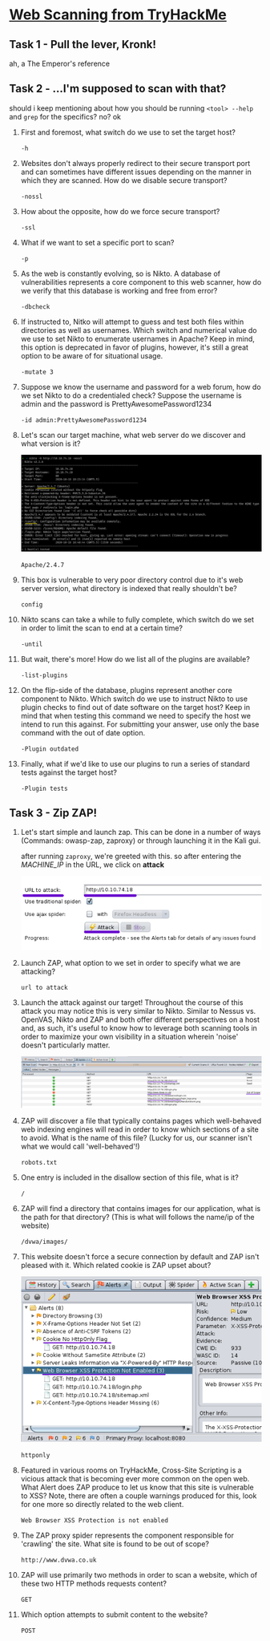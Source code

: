 # [Web Scanning from TryHackMe](https://tryhackme.com/room/rpwebscanning)

## Task 1 - Pull the lever, Kronk!

ah, a The Emperor's reference

## Task 2 - ...I'm supposed to scan with that?

should i keep mentioning about how you should be running `<tool> --help` and `grep` for the specifics? no? ok

1. First and foremost, what switch do we use to set the target host?

	`-h`

2. Websites don't always properly redirect to their secure transport port and can sometimes have different issues depending on the manner in which they are scanned. How do we disable secure transport?

	`-nossl`

3. How about the opposite, how do we force secure transport?

	`-ssl`

4. What if we want to set a specific port to scan?

	`-p`

5. As the web is constantly evolving, so is Nikto. A database of vulnerabilities represents a core component to this web scanner, how do we verify that this database is working and free from error?

	`-dbcheck`

6. If instructed to, Nitko will attempt to guess and test both files within directories as well as usernames. Which switch and numerical value do we use to set Nikto to enumerate usernames in Apache? Keep in mind, this option is deprecated in favor of plugins, however, it's still a great option to be aware of for situational usage.

	`-mutate 3`

7. Suppose we know the username and password for a web forum, how do we set Nikto to do a credentialed check? Suppose the username is admin and the password is PrettyAwesomePassword1234

	`-id admin:PrettyAwesomePassword1234`

8. Let's scan our target machine, what web server do we discover and what version is it?

	![nikto scan](/assets/thm/webscan/webscan1.png)

	`Apache/2.4.7`

9. This box is vulnerable to very poor directory control due to it's web server version, what directory is indexed that really shouldn't be?

	`config`

10. Nikto scans can take a while to fully complete, which switch do we set in order to limit the scan to end at a certain time?

	`-until`

11. But wait, there's more! How do we list all of the plugins are available?

	`-list-plugins`

12. On the flip-side of the database, plugins represent another core component to Nikto. Which switch do we use to instruct Nikto to use plugin checks to find out of date software on the target host? Keep in mind that when testing this command we need to specify the host we intend to run this against. For submitting your answer, use only the base command with the out of date option.

	`-Plugin outdated`

13. Finally, what if we'd like to use our plugins to run a series of standard tests against the target host?

	`-Plugin tests`

## Task 3 - Zip ZAP!

1. Let's start simple and launch zap. This can be done in a number of ways (Commands: owasp-zap, zaproxy) or through launching it in the Kali gui.

	after running `zaproxy`, we're greeted with this. so after entering the *MACHINE_IP* in the URL, we click on **attack**

	![zaproxy](/assets/thm/webscan/webscan2.png)

2. Launch ZAP, what option to we set in order to specify what we are attacking?

	`url to attack`

3. Launch the attack against our target! Throughout the course of this attack you may notice this is very similar to Nikto. Similar to Nessus vs. OpenVAS, Nikto and ZAP and both offer different perspectives on a host and, as such, it's useful to know how to leverage both scanning tools in order to maximize your own visibility in a situation wherein 'noise' doesn't particularly matter.

	![spider results](/assets/thm/webscan/webscan3.png)

4. ZAP will discover a file that typically contains pages which well-behaved web indexing engines will read in order to know which sections of a site to avoid. What is the name of this file? (Lucky for us, our scanner isn't what we would call 'well-behaved'!)

	`robots.txt`

5. One entry is included in the disallow section of this file, what is it?

	`/`

6. ZAP will find a directory that contains images for our application, what is the path for that directory? (This is what will follows the name/ip of the website)

	`/dvwa/images/`

7. This website doesn't force a secure connection by default and ZAP isn't pleased with it. Which related cookie is ZAP upset about?

	![alerts](/assets/thm/webscan/webscan4.png)

	`httponly`

8. Featured in various rooms on TryHackMe, Cross-Site Scripting is a vicious attack that is becoming ever more common on the open web. What Alert does ZAP produce to let us know that this site is vulnerable to XSS? Note, there are often a couple warnings produced for this, look for one more so directly related to the web client.

	`Web Browser XSS Protection is not enabled`

9. The ZAP proxy spider represents the component responsible for 'crawling' the site. What site is found to be out of scope?

	`http://www.dvwa.co.uk`

10. ZAP will use primarily two methods in order to scan a website, which of these two HTTP methods requests content?

	`GET`

11. Which option attempts to submit content to the website?

	`POST`
